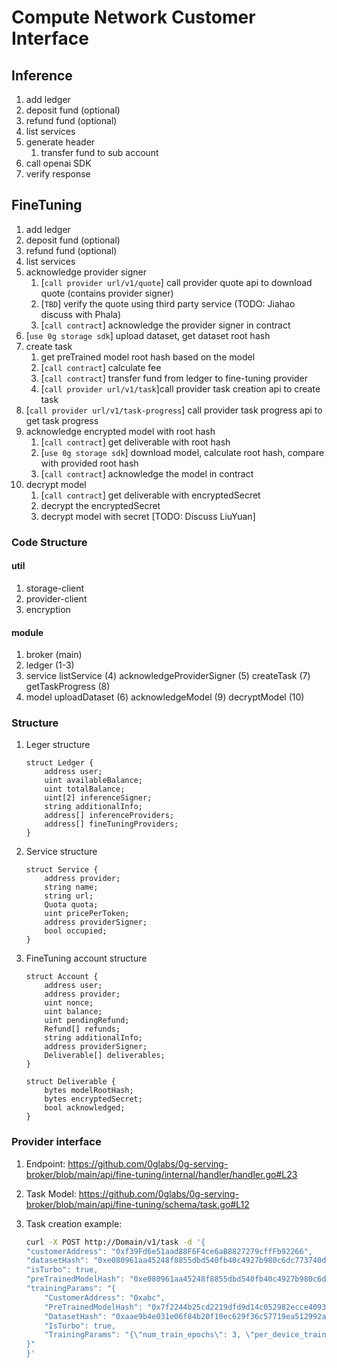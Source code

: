 # Compute Network Customer Interface

## Inference

1. add ledger
2. deposit fund (optional)
3. refund fund (optional)
4. list services
5. generate header
    1. transfer fund to sub account
6. call openai SDK
7. verify response

## FineTuning

1. add ledger
2. deposit fund (optional)
3. refund fund (optional)
4. list services
5. acknowledge provider signer
    1. [`call provider url/v1/quote`] call provider quote api to download quote (contains provider signer)
    2. [`TBD`] verify the quote using third party service (TODO: Jiahao discuss with Phala)
    3. [`call contract`] acknowledge the provider signer in contract
6. [`use 0g storage sdk`] upload dataset, get dataset root hash
7. create task
    1. get preTrained model root hash based on the model
    2. [`call contract`] calculate fee
    3. [`call contract`] transfer fund from ledger to fine-tuning provider
    4. [`call provider url/v1/task`]call provider task creation api to create task
8. [`call provider url/v1/task-progress`] call provider task progress api to get task progress
9. acknowledge encrypted model with root hash
    1. [`call contract`] get deliverable with root hash
    2. [`use 0g storage sdk`] download model, calculate root hash, compare with provided root hash
    3. [`call contract`] acknowledge the model in contract
10. decrypt model
    1. [`call contract`] get deliverable with encryptedSecret
    2. decrypt the encryptedSecret
    3. decrypt model with secret [TODO: Discuss LiuYuan]

### Code Structure

#### util

1. storage-client
2. provider-client
3. encryption

#### module

1. broker (main)
2. ledger (1-3)
3. service
   listService (4)
   acknowledgeProviderSigner (5)
   createTask (7)
   getTaskProgress (8)
4. model
   uploadDataset (6)
   acknowledgeModel (9)
   decryptModel (10)

### Structure

1. Leger structure

    ```solidity
    struct Ledger {
        address user;
        uint availableBalance;
        uint totalBalance;
        uint[2] inferenceSigner;
        string additionalInfo;
        address[] inferenceProviders;
        address[] fineTuningProviders;
    }
    ```

2. Service structure

    ```solidity
    struct Service {
        address provider;
        string name;
        string url;
        Quota quota;
        uint pricePerToken;
        address providerSigner;
        bool occupied;
    }
    ```

3. FineTuning account structure

    ```solidity
    struct Account {
        address user;
        address provider;
        uint nonce;
        uint balance;
        uint pendingRefund;
        Refund[] refunds;
        string additionalInfo;
        address providerSigner;
        Deliverable[] deliverables;
    }

    struct Deliverable {
        bytes modelRootHash;
        bytes encryptedSecret;
        bool acknowledged;
    }
    ```

### Provider interface

1. Endpoint: https://github.com/0glabs/0g-serving-broker/blob/main/api/fine-tuning/internal/handler/handler.go#L23
2. Task Model: https://github.com/0glabs/0g-serving-broker/blob/main/api/fine-tuning/schema/task.go#L12
3. Task creation example:

    ```bash
    curl -X POST http://Domain/v1/task -d '{
    "customerAddress": "0xf39Fd6e51aad88F6F4ce6aB8827279cffFb92266",
    "datasetHash": "0xe080961aa45248f8855dbd540fb40c4927b980c6dc773740da79f19c0b2570c2",
    "isTurbo": true,
    "preTrainedModelHash": "0xe080961aa45248f8855dbd540fb40c4927b980c6dc773740da79f19c0b2570c2",
    "trainingParams": "{
        "CustomerAddress": "0xabc",
        "PreTrainedModelHash": "0x7f2244b25cd2219dfd9d14c052982ecce409356e0f08e839b79796e270d110a7",
        "DatasetHash": "0xaae9b4e031e06f84b20f10ec629f36c57719ea512992a6b7e2baea93f447a5fa",
        "IsTurbo": true,
        "TrainingParams": "{\"num_train_epochs\": 3, \"per_device_train_batch_size\": 16, \"per_device_eval_batch_size\": 16, \"warmup_steps\": 500, \"weight_decay\": 0.01, \"logging_dir\": \"./logs\", \"logging_steps\": 100, \"evaluation_strategy\": \"no\", \"save_strategy\": \"steps\", \"save_steps\": 500, \"eval_steps\": 500, \"load_best_model_at_end\": false, \"metric_for_best_model\": \"accuracy\", \"greater_is_better\": true, \"report_to\": [\"none\"]}"
    }"
    }'
    ```
